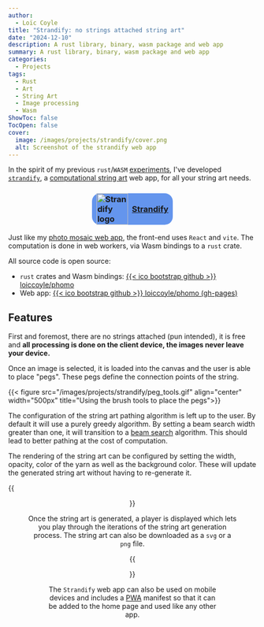 ```yaml
---
author:
  - Loïc Coyle
title: "Strandify: no strings attached string art"
date: "2024-12-10"
description: A rust library, binary, wasm package and web app
summary: A rust library, binary, wasm package and web app
categories:
  - Projects
tags:
  - Rust
  - Art
  - String Art
  - Image processing
  - Wasm
ShowToc: false
TocOpen: false
cover:
  image: /images/projects/strandify/cover.png
  alt: Screenshot of the strandify web app
---
```


In the spirit of my previous `rust`/`WASM` [experiments](https://loiccoyle/projects/phomo_webapp.md), I've developed [`strandify`](https://loiccoyle.com/strandify), a [computational string art](https://en.wikipedia.org/wiki/String_art) web app, for all your string art needs.

<h3>
  <a href="https://loiccoyle.com/strandify" style="display: flex; align-items: center; justify-content: center; gap: 0.5em; background-color: cornflowerblue; border-radius: 1em; margin:auto; max-width: 10em;">
    <img src="/images/projects/strandify/logo.png" alt="Strandify logo" width="64px" />
    Strandify
  </a>
</h3>

Just like my [photo mosaic web app](https://loiccoyle.com/projects/phomo_webapp), the front-end uses `React` and `vite`. The computation is done in web workers, via Wasm bindings to a `rust` crate.

All source code is open source:

- `rust` crates and Wasm bindings: [{{< ico bootstrap github >}} loiccoyle/phomo](https://github.com/loiccoyle/strandify)
- Web app: [{{< ico bootstrap github >}} loiccoyle/phomo (gh-pages)](https://github.com/loiccoyle/strandify/tree/gh-pages)

## Features

First and foremost, there are no strings attached (pun intended), it is free and **all processing is done on the client device, the images never leave your device.**

Once an image is selected, it is loaded into the canvas and the user is able to place "pegs". These pegs define the connection points of the string.

{{< figure src="/images/projects/strandify/peg_tools.gif" align="center" width="500px" title="Using the brush tools to place the pegs">}}

The configuration of the string art pathing algorithm is left up to the user. By default it will use a purely greedy algorithm. By setting a beam search width greater than one, it will transition to a [beam search](https://en.wikipedia.org/wiki/Beam_search) algorithm. This should lead to better pathing at the cost of computation.

The rendering of the string art can be configured by setting the width, opacity, color of the yarn as well as the background color. These will update the generated string art without having to re-generate it.

{{<figure src="/images/projects/strandify/config_options.png" width="500px" align="center" title="String art pather configuration options">}}

Once the string art is generated, a player is displayed which lets you play through the iterations of the string art generation process. The string art can also be downloaded as a `svg` or a `png` file.

{{<figure src="/images/projects/strandify/player.gif" width="500px" align="center" title="Playing through the generated string art">}}

The `Strandify` web app can also be used on mobile devices and includes a [PWA](https://en.wikipedia.org/wiki/Progressive_web_app) manifest so that it can be added to the home page and used like any other app.
